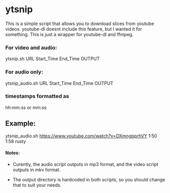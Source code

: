 # ytsnip
This is a simple script that allows you to download slices from youtube videos.
youtube-dl doesnt include this feature, but I wanted it for something.
This is just a wrapper for youtube-dl and ffmpeg.

###   For video and audio:

   ytsnip.sh URL Start_Time End_Time OUTPUT
   
###   For audio only:
   ytsnip_audio.sh URL Start_Time End_Time OUTPUT
   
### timestamps formatted as
   hh:mm:ss or mm:ss
   
## Example:

ytsnip_audio.sh https://www.youtube.com/watch?v=DXmngpprhVY   1:50 1:58 rusty

#### Notes:
* Curently, the audio script outputs in mp3 format, and the video script outputs in mkv format.
 
* The output directory is hardcoded in both scripts, so you should change that to suit your needs.

